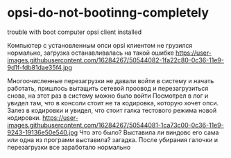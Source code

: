 # opsi-do-not-bootinng-completely
trouble with boot computer opsi client installed



Компьютер с установленным опси opsi клиентом не грузился нормально, загрузка останавливалась на такой ошибке
https://user-images.githubusercontent.com/16284267/50544082-1fa22c80-0c36-11e9-9d1f-fdb81dae35f4.jpg

Многоочисленные перезагрузки не давали войти в систему и начать работать, пришлось вытащить сетевой проовод и перезагрузиться снова, на этот раз в систему можно было войти
Посмотрел в лог и увидел там, что в консоли стоит не та кодировка, которую хочет опси. Залез в кодировки и увидел, что стоит галка тестового режима новой кодировки. 
https://user-images.githubusercontent.com/16284267/50544081-1ca73c00-0c36-11e9-9243-19136e50e540.jpg
Что это было? Выставила ли виндовс его сама или одна из программ выставила? загадка. После убирания галочки и перезагрузки все заработало нормально


